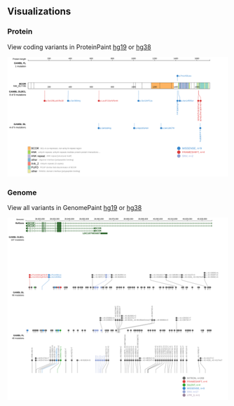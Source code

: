 ## Visualizations
### Protein
View coding variants in ProteinPaint [hg19](https://morinlab.github.io/LLMPP/GAMBL/BCOR_protein.html)  or [hg38](https://morinlab.github.io/LLMPP/GAMBL/BCOR_protein_hg38.html)

![](images/proteinpaint/BCOR_NM_017745.svg)

### Genome
View all variants in GenomePaint [hg19](https://morinlab.github.io/LLMPP/GAMBL/BCOR.html)  or [hg38](https://morinlab.github.io/LLMPP/GAMBL/BCOR_hg38.html)

![](images/proteinpaint/BCOR.svg)

